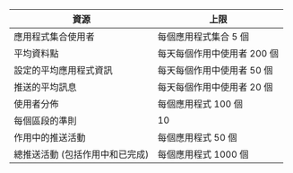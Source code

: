  資源| 上限
---|---
 應用程式集合使用者| 每個應用程式集合 5 個
 平均資料點| 每天每個作用中使用者 200 個
 設定的平均應用程式資訊| 每天每個作用中使用者 50 個
 推送的平均訊息| 每天每個作用中使用者 20 個
 使用者分佈| 每個應用程式 100 個
 每個區段的準則| 10
 作用中的推送活動| 每個應用程式 50 個
 總推送活動 (包括作用中和已完成)| 每個應用程式 1000 個





